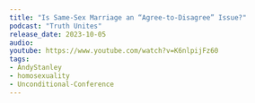 ```yaml
---
title: "Is Same-Sex Marriage an “Agree-to-Disagree” Issue?"
podcast: "Truth Unites"
release_date: 2023-10-05
audio:
youtube: https://www.youtube.com/watch?v=K6nlpijFz60
tags: 
- AndyStanley
- homosexuality
- Unconditional-Conference
---
```

